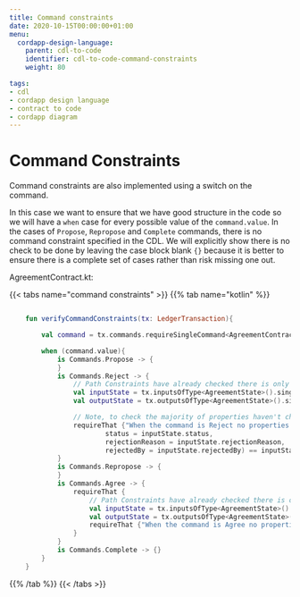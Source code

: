 ```yaml
---
title: Command constraints
date: 2020-10-15T00:00:00+01:00
menu:
  cordapp-design-language:
    parent: cdl-to-code
    identifier: cdl-to-code-command-constraints
    weight: 80

tags:
- cdl
- cordapp design language
- contract to code
- cordapp diagram
---
```



# Command Constraints

Command constraints are also implemented using a switch on the command.

In this case we want to ensure that we have good structure in the code so we will have a `when` case for every possible value of the `command.value`. In the cases of `Propose`, `Repropose` and `Complete` commands, there is no command constraint specified in the CDL. We will explicitly show there is no check to be done by leaving the case block blank `{}` because it is better to ensure there is a complete set of cases rather than risk missing one out.

AgreementContract.kt:

{{< tabs name="command constraints" >}}
{{% tab name="kotlin" %}}
```kotlin

    fun verifyCommandConstraints(tx: LedgerTransaction){

        val command = tx.commands.requireSingleCommand<AgreementContract.Commands>()

        when (command.value){
            is Commands.Propose -> {
            }
            is Commands.Reject -> {
                // Path Constraints have already checked there is only one input and one output
                val inputState = tx.inputsOfType<AgreementState>().single()
                val outputState = tx.outputsOfType<AgreementState>().single()

                // Note, to check the majority of properties haven't change the code copies the outputstate but sets the changing properties to that of the input state. if all the other properties are the same, the copy should match the input state.
                requireThat {"When the command is Reject no properties can change except status, rejectionReason and rejectedBy." using (outputState.copy(
                        status = inputState.status,
                        rejectionReason = inputState.rejectionReason,
                        rejectedBy = inputState.rejectedBy) == inputState)}
            }
            is Commands.Repropose -> {
            }
            is Commands.Agree -> {
                requireThat {
                    // Path Constraints have already checked there is only one input and one output
                    val inputState = tx.inputsOfType<AgreementState>().single()
                    val outputState = tx.outputsOfType<AgreementState>().single()
                    requireThat {"When the command is Agree no properties can change except status." using (outputState.copy(status = inputState.status) == inputState)}
                }
            }
            is Commands.Complete -> {}
        }
    }

```
{{% /tab %}}
{{< /tabs >}}

